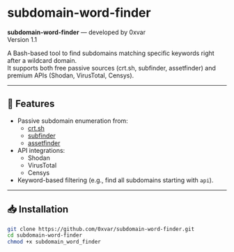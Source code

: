 # subdomain-word-finder

**subdomain-word-finder** — developed by 0xvar  
Version 1.1

A Bash-based tool to find subdomains matching specific keywords right after a wildcard domain.  
It supports both free passive sources (crt.sh, subfinder, assetfinder) and premium APIs (Shodan, VirusTotal, Censys).

---

## 🚀 Features
- Passive subdomain enumeration from:
  - [crt.sh](https://crt.sh)
  - [subfinder](https://github.com/projectdiscovery/subfinder)
  - [assetfinder](https://github.com/tomnomnom/assetfinder)
- API integrations:
  - Shodan
  - VirusTotal
  - Censys
- Keyword-based filtering (e.g., find all subdomains starting with `api`).

---




## 📥 Installation

```bash
git clone https://github.com/0xvar/subdomain-word-finder.git
cd subdomain-word-finder
chmod +x subdomain_word_finder
